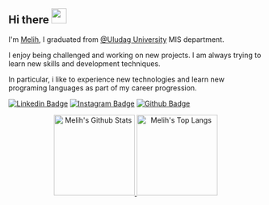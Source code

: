 ## Hi there <a href="https://www.linkedin.com/in/melih-özaslan/" rel="nofollow"><img src="https://camo.githubusercontent.com/e8e7b06ecf583bc040eb60e44eb5b8e0ecc5421320a92929ce21522dbc34c891/68747470733a2f2f6d656469612e67697068792e636f6d2f6d656469612f6876524a434c467a6361737252346961377a2f67697068792e676966" width="30px" style="max-width:100%;">
</a>

I'm <a href="https://github.com/MelihOzaslan01">Melih</a>, I graduated from <a href="https://uludag.edu.tr/">@Uludag University</a> MIS department.

I enjoy being challenged and working on new projects. I am always trying to learn new skills and development techniques.

In particular, i like to experience new technologies and learn new programing languages as part of my career progression.  


[![Linkedin Badge](https://img.shields.io/badge/MelihOzaslan-gray?style=for-the-badge&logo=linkedin)](https://www.linkedin.com/in/melih-özaslan/)
[![Instagram Badge](https://img.shields.io/badge/MelihOzaslan-gray?style=for-the-badge&logo=instagram)](https://www.instagram.com/melih_ozaslann/)
[![Github Badge](https://img.shields.io/badge/MelihOzaslan-gray?style=for-the-badge&logo=github)](https://github.com/MelihOzaslan01)

<p align="center" >
  <a href="https://github.com/MelihOzaslan01"> 
    <img height="160px" alt="Melih's Github Stats" src="https://github-readme-stats.vercel.app/api?username=MelihOzaslan01&show_icons=true&hide_border=true&theme=radical"/>
    <img height="160px" alt="Melih's Top Langs" src="https://github-readme-stats.vercel.app/api/top-langs/?username=MelihOzaslan01&layout=compact&hide_border=true&theme=radical" />
  </a>
</p>
